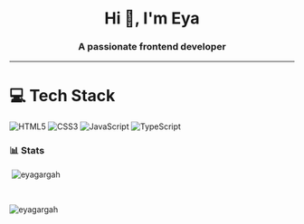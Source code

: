 <h1 align="center">Hi 👋, I'm Eya</h1>
<h3 align="center">A passionate frontend developer</h3>

---

# 💻 Tech Stack
<!-- Badges from https://github.com/Ileriayo/markdown-badges -->
![HTML5](https://img.shields.io/badge/html5-%23E34F26.svg?style=for-the-badge&logo=html5&logoColor=white)
![CSS3](https://img.shields.io/badge/css3-%231572B6.svg?style=for-the-badge&logo=css3&logoColor=white)
![JavaScript](https://img.shields.io/badge/javascript-%23323330.svg?style=for-the-badge&logo=javascript&logoColor=%23F7DF1E)
![TypeScript](https://img.shields.io/badge/typescript-%23007ACC.svg?style=for-the-badge&logo=typescript&logoColor=white)


### 📊 Stats

<p>&nbsp;<img align="center" src="https://github-readme-stats.vercel.app/api?username=eyagargah&show_icons=true&locale=en&theme=radical" alt="eyagargah" /></p>
<br>
<p><img align="center" src="https://github-readme-streak-stats.herokuapp.com/?user=eyagargah&" alt="eyagargah" /></p>
